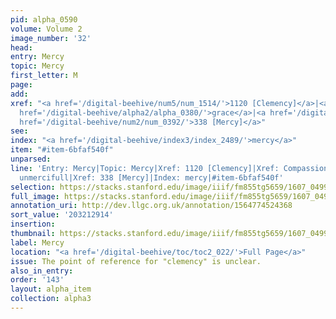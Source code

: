 ```yaml
---
pid: alpha_0590
volume: Volume 2
image_number: '32'
head:
entry: Mercy
topic: Mercy
first_letter: M
page:
add:
xref: "<a href='/digital-beehive/num5/num_1514/'>1120 [Clemency]</a>|<a href='/digital-beehive/alpha1/alpha_0165/'>Compassion</a>|<a
  href='/digital-beehive/alpha2/alpha_0380/'>grace</a>|<a href='/digital-beehive/alpha5/alpha_1011/'>unmercifull</a>|<a
  href='/digital-beehive/num2/num_0392/'>338 [Mercy]</a>"
see:
index: "<a href='/digital-beehive/index3/index_2489/'>mercy</a>"
item: "#item-6bfaf540f"
unparsed:
line: 'Entry: Mercy|Topic: Mercy|Xref: 1120 [Clemency]|Xref: Compassion|Xref: grace|Xref:
  unmercifull|Xref: 338 [Mercy]|Index: mercy|#item-6bfaf540f'
selection: https://stacks.stanford.edu/image/iiif/fm855tg5659/1607_0499/750,2914,2952,485/full/0/default.jpg
full_image: https://stacks.stanford.edu/image/iiif/fm855tg5659/1607_0499/full/full/0/default.jpg
annotation_uri: http://dev.llgc.org.uk/annotation/1564774524368
sort_value: '203212914'
insertion:
thumbnail: https://stacks.stanford.edu/image/iiif/fm855tg5659/1607_0499/750,2914,600,180/250,/0/default.jpg
label: Mercy
location: "<a href='/digital-beehive/toc/toc2_022/'>Full Page</a>"
issue: The point of reference for "clemency" is unclear.
also_in_entry:
order: '143'
layout: alpha_item
collection: alpha3
---
```

